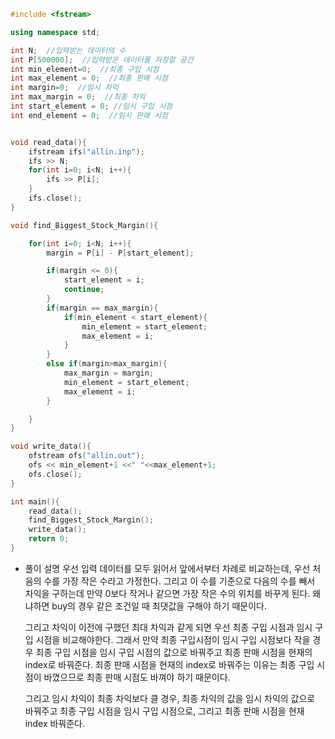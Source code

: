 ```c++
#include <fstream>

using namespace std;

int N;  //입력받는 데이터의 수
int P[500000];  //입력받은 데이터를 저장할 공간
int min_element=0;  //최종 구입 시점  
int max_element = 0;  //최종 판매 시점  
int margin=0;  //임시 차익  
int max_margin = 0;  //최종 차익  
int start_element = 0; //임시 구입 시점  
int end_element = 0;  //임시 판매 시점  


void read_data(){
    ifstream ifs("allin.inp");
    ifs >> N;
    for(int i=0; i<N; i++){
        ifs >> P[i];
    }
    ifs.close();
}

void find_Biggest_Stock_Margin(){

    for(int i=0; i<N; i++){
        margin = P[i] - P[start_element];

        if(margin <= 0){
            start_element = i;
            continue;
        }
        if(margin == max_margin){
            if(min_element < start_element){
                min_element = start_element;
                max_element = i;
            }
        }
        else if(margin>max_margin){
            max_margin = margin;
            min_element = start_element;
            max_element = i;
        }

    }
}

void write_data(){
    ofstream ofs("allin.out");
    ofs << min_element+1 <<" "<<max_element+1;
    ofs.close();
}

int main(){
    read_data();
    find_Biggest_Stock_Margin();
    write_data();
    return 0;
}
```

+ 풀이 설명
   우선 입력 데이터를 모두 읽어서 앞에서부터 차례로 비교하는데, 우선 처음의 수를 가장 작은 수라고 가정한다. 그리고 이 수를 기준으로 다음의 수를 빼서 차익을 구하는데 만약 0보다 작거나 같으면 가장 작은 수의 위치를 바꾸게 된다. 왜냐하면 buy의 경우 같은 조건일 때 최댓값을 구해야 하기 때문이다. 

  그리고 차익이 이전에 구했던 최대 차익과 같게 되면 우선 최종 구입 시점과 임시 구입 시점을 비교해야한다.
   그래서 만약 최종 구입시점이 임시 구입 시점보다 작을 경우 최종 구입 시점을 임시 구입 시점의 값으로 바꿔주고 최종 판매 시점을 현재의 index로 바꿔준다. 최종 판매 시점을 현재의 index로 바꿔주는 이유는 최종 구입 시점이 바꼈으므로 최종 판매 시점도 바껴야 하기 때문이다.  

  그리고 임시 차익이 최종 차익보다 클 경우, 최종 차익의 값을 임시 차익의 값으로 바꿔주고 최종 구입 시점을 임시 구입 시점으로, 그리고 최종 판매 시점을 현재 index 바꿔준다.


 
 
 
